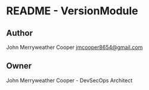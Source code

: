 # README - VersionModule

## Author
John Merryweather Cooper <jmcooper8654@gmail.com>

## Owner
John Merryweather Cooper - DevSecOps Architect